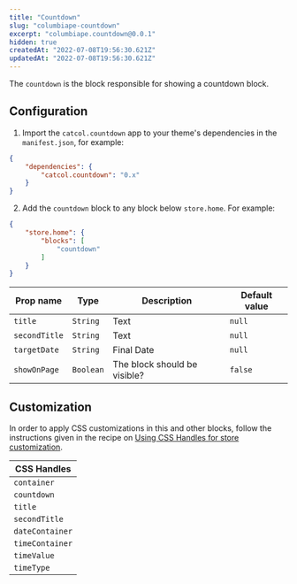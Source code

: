 ```yaml
---
title: "Countdown"
slug: "columbiape-countdown"
excerpt: "columbiape.countdown@0.0.1"
hidden: true
createdAt: "2022-07-08T19:56:30.621Z"
updatedAt: "2022-07-08T19:56:30.621Z"
---
```

The `countdown` is the block responsible for showing a countdown block.

## Configuration

1. Import the `catcol.countdown` app to your theme's dependencies in the `manifest.json`, for example:

```json
{
    "dependencies": {
        "catcol.countdown": "0.x"
    }
}
```

2. Add the `countdown` block to any block below `store.home`. For example:

```json
{
    "store.home": {
        "blocks": [
            "countdown"
        ]
    }
}
```

| Prop name | Type     | Description | Default value  |
| --------- | -------- | ----------- | -------------- |
| `title`   | `String` | Text  | `null` |
| `secondTitle`   | `String` | Text  | `null` |
| `targetDate`   | `String` | Final Date  | `null` |
| `showOnPage`   | `Boolean` | The block should be visible? | `false` |


## Customization

In order to apply CSS customizations in this and other blocks, follow the instructions given in the recipe on [Using CSS Handles for store customization](https://vtex.io/docs/recipes/style/using-css-handles-for-store-customization).

| CSS Handles             |
| ----------------------- |
| `container`             |
| `countdown`             |
| `title`                 |
| `secondTitle`           |
| `dateContainer`         | 
| `timeContainer`         |
| `timeValue`             | 
| `timeType`              |